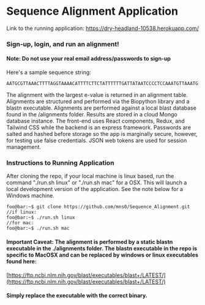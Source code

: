 # Sequence Alignment Application

Link to the running application:
[https://dry-headland-10538.herokuapp.com/
](https://dry-headland-10538.herokuapp.com/)



### Sign-up, login, and run an alignment!
#### Note: Do not use your real email address/passwords to sign-up

 
Here's a sample sequence string: 

```
AATGCGTTAAACTTTTAGGTAAAACATTTTCTTCTATTTTTTGATTATAATCCCCTCCAAATGTTAAATG
```
The alignment with the largest e-value is returned in an alignment table.
Alignments are structured and performed via the Biopython library and a blastn
executable. Alignments are performed against a local blast database found in
the /alignments folder. Results are stored in a cloud Mongo database instance.
The front-end uses React components, Redux, and Tailwind CSS while the backend
is an express framework. Passwords are salted and hashed before storage so the
app is marginally secure, however, for testing use false credentials. JSON web tokens are used for session management. 

### Instructions to Running Application 

After cloning the repo, if your local machine is linux based, run the command "./run.sh linux" or "./run.sh mac" for a OSX. This will launch a local development version of the application. See the note below for a Windows machine. 

```console
foo@bar:~$ git clone https://github.com/mns0/Sequence_Alignment.git
//if linux:
foo@bar:~$ ./run.sh linux
//for mac:
foo@bar:~$ ./run.sh mac
```


#### Important Caveat: The alignment is performed by a static blastn executable in the ./alignments folder. The blastn executable in the repo is specific to MacOSX and can be replaced by windows or linux executables found here: 
[https://ftp.ncbi.nlm.nih.gov/blast/executables/blast+/LATEST/](https://ftp.ncbi.nlm.nih.gov/blast/executables/blast+/LATEST/)

#### Simply replace the executable with the correct binary. 

 
